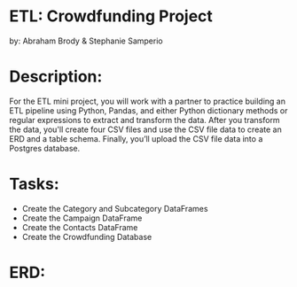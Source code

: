 # ETL: Crowdfunding Project
by: Abraham Brody & Stephanie Samperio 

# Description:
For the ETL mini project, you will work with a partner to practice building an ETL pipeline using Python, Pandas, and either Python dictionary methods or regular expressions to extract and transform the data. After you transform the data, you'll create four CSV files and use the CSV file data to create an ERD and a table schema. Finally, you’ll upload the CSV file data into a Postgres database.

# Tasks:
* Create the Category and Subcategory DataFrames
* Create the Campaign DataFrame
* Create the Contacts DataFrame
* Create the Crowdfunding Database

# ERD:

